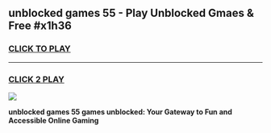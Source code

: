 
## unblocked games 55 - Play Unblocked Gmaes & Free #x1h36
<h3>
<a href="https://news.freeplayer.one?title=unblocked_games_55&ref=24F">CLICK TO PLAY</a></h3>
<hr>

<h3>
<a href="https://news.freeplayer.one?title=unblocked_games_55&ref=24F">CLICK 2 PLAY</a>
  
</h3>

<a href="https://news.freeplayer.one?title=unblocked_games_55&ref=24F/"><img src="https://clearcache.store/games.png"></a>


**unblocked games 55 games unblocked: Your Gateway to Fun and Accessible Online Gaming**
